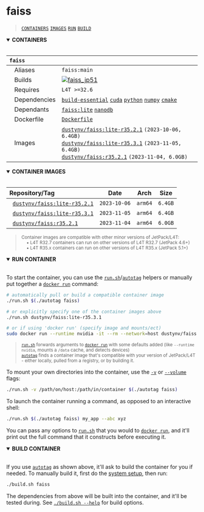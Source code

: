 # faiss

> [`CONTAINERS`](#user-content-containers) [`IMAGES`](#user-content-images) [`RUN`](#user-content-run) [`BUILD`](#user-content-build)

<details open>
<summary><b><a id="containers">CONTAINERS</a></b></summary>
<br>

| **`faiss`** | |
| :-- | :-- |
| &nbsp;&nbsp;&nbsp;Aliases | `faiss:main` |
| &nbsp;&nbsp;&nbsp;Builds | [![`faiss_jp51`](https://img.shields.io/github/actions/workflow/status/dusty-nv/jetson-containers/faiss_jp51.yml?label=faiss:jp51)](https://github.com/dusty-nv/jetson-containers/actions/workflows/faiss_jp51.yml) |
| &nbsp;&nbsp;&nbsp;Requires | `L4T >=32.6` |
| &nbsp;&nbsp;&nbsp;Dependencies | [`build-essential`](/packages/build-essential) [`cuda`](/packages/cuda/cuda) [`python`](/packages/python) [`numpy`](/packages/numpy) [`cmake`](/packages/cmake/cmake_pip) |
| &nbsp;&nbsp;&nbsp;Dependants | [`faiss:lite`](/packages/vectordb/faiss_lite) [`nanodb`](/packages/vectordb/nanodb) |
| &nbsp;&nbsp;&nbsp;Dockerfile | [`Dockerfile`](Dockerfile) |
| &nbsp;&nbsp;&nbsp;Images | [`dustynv/faiss:lite-r35.2.1`](https://hub.docker.com/r/dustynv/faiss/tags) `(2023-10-06, 6.4GB)`<br>[`dustynv/faiss:lite-r35.3.1`](https://hub.docker.com/r/dustynv/faiss/tags) `(2023-11-05, 6.4GB)`<br>[`dustynv/faiss:r35.2.1`](https://hub.docker.com/r/dustynv/faiss/tags) `(2023-11-04, 6.0GB)` |

</details>

<details open>
<summary><b><a id="images">CONTAINER IMAGES</a></b></summary>
<br>

| Repository/Tag | Date | Arch | Size |
| :-- | :--: | :--: | :--: |
| &nbsp;&nbsp;[`dustynv/faiss:lite-r35.2.1`](https://hub.docker.com/r/dustynv/faiss/tags) | `2023-10-06` | `arm64` | `6.4GB` |
| &nbsp;&nbsp;[`dustynv/faiss:lite-r35.3.1`](https://hub.docker.com/r/dustynv/faiss/tags) | `2023-11-05` | `arm64` | `6.4GB` |
| &nbsp;&nbsp;[`dustynv/faiss:r35.2.1`](https://hub.docker.com/r/dustynv/faiss/tags) | `2023-11-04` | `arm64` | `6.0GB` |

> <sub>Container images are compatible with other minor versions of JetPack/L4T:</sub><br>
> <sub>&nbsp;&nbsp;&nbsp;&nbsp;• L4T R32.7 containers can run on other versions of L4T R32.7 (JetPack 4.6+)</sub><br>
> <sub>&nbsp;&nbsp;&nbsp;&nbsp;• L4T R35.x containers can run on other versions of L4T R35.x (JetPack 5.1+)</sub><br>
</details>

<details open>
<summary><b><a id="run">RUN CONTAINER</a></b></summary>
<br>

To start the container, you can use the [`run.sh`](/docs/run.md)/[`autotag`](/docs/run.md#autotag) helpers or manually put together a [`docker run`](https://docs.docker.com/engine/reference/commandline/run/) command:
```bash
# automatically pull or build a compatible container image
./run.sh $(./autotag faiss)

# or explicitly specify one of the container images above
./run.sh dustynv/faiss:lite-r35.3.1

# or if using 'docker run' (specify image and mounts/ect)
sudo docker run --runtime nvidia -it --rm --network=host dustynv/faiss:lite-r35.3.1
```
> <sup>[`run.sh`](/docs/run.md) forwards arguments to [`docker run`](https://docs.docker.com/engine/reference/commandline/run/) with some defaults added (like `--runtime nvidia`, mounts a `/data` cache, and detects devices)</sup><br>
> <sup>[`autotag`](/docs/run.md#autotag) finds a container image that's compatible with your version of JetPack/L4T - either locally, pulled from a registry, or by building it.</sup>

To mount your own directories into the container, use the [`-v`](https://docs.docker.com/engine/reference/commandline/run/#volume) or [`--volume`](https://docs.docker.com/engine/reference/commandline/run/#volume) flags:
```bash
./run.sh -v /path/on/host:/path/in/container $(./autotag faiss)
```
To launch the container running a command, as opposed to an interactive shell:
```bash
./run.sh $(./autotag faiss) my_app --abc xyz
```
You can pass any options to [`run.sh`](/docs/run.md) that you would to [`docker run`](https://docs.docker.com/engine/reference/commandline/run/), and it'll print out the full command that it constructs before executing it.
</details>
<details open>
<summary><b><a id="build">BUILD CONTAINER</b></summary>
<br>

If you use [`autotag`](/docs/run.md#autotag) as shown above, it'll ask to build the container for you if needed.  To manually build it, first do the [system setup](/docs/setup.md), then run:
```bash
./build.sh faiss
```
The dependencies from above will be built into the container, and it'll be tested during.  See [`./build.sh --help`](/jetson_containers/build.py) for build options.
</details>
